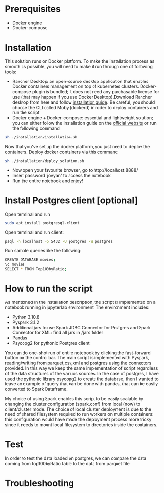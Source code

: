 # Prerequisites
- Docker engine
- Docker-compose

# Installation

This solution runs on Docker platform. To make the installation process as smooth as possible, you will need to make it run through one of following tools:
- Rancher Desktop: an open-source desktop application that enables Docker containers management on top of kubernetes clusters. Docker-compose plugin is bundled; it does not need any purchasable license for use (that may happen if you use Docker Desktop).Download Rancher desktop from here and follow [installation guide](https://docs.rancherdesktop.io/getting-started/installation/). Be careful, you should choose the CLI called Moby (dockerd) in roder to deploy containers and run the script
- Docker engine + Docker-compose: essential and lightweight solution; you can either follow the installation guide on the [official website](https://docs.docker.com/engine/install/) or run the following command
````bash
sh ./installation/installation.sh
````


Now that you've set up the docker platform, you just need to deploy the containers.
Deploy docker containers via this command:
````bash
sh ./installation/deploy_solution.sh
````

- Now open your favourite browser, go to http://localhost:8888/
- Insert password 'jovyan' to access the notebook
- Run the entire notebook and enjoy!

# Install Postgres client [optional]
Open terminal and run 
````bash
sudo apt install postgresql-client
````
Open terminal and run client:
````bash
psql -h localhost -p 5432 -U postgres -W postgres
````
Run sample queries like the following:
````bash
CREATE DATABASE movies;
\c movies
SELECT * FROM Top100byRatio;
````
# How to run the script
As mentioned in the installation description, the script is implemented on a notebook running in jupyterlab environment. The environment includes:
- Python 3.10.8
- Pyspark 3.1.2
- Additional jars to use Spark JDBC Connector for Postgres and Spark Connector for XML: find all jars in /jars folder
- Pandas
- Psycopg2 for pythonic Postgres client

You can do one-shot run of entire notebook by clicking the fast-forward button on the control bar.
The main script is implemented with Pyspark, reading/writing from parquet,csv,xml and postgres using the connectors provided. In this way we keep the same implementation of script regardless of the data structures of the variuos sources.
In the case of postgres, I have used the pythonic library psycopg2 to create the database, then I wanted to leave an example of query that can be done with pandas, that can be easily converted to Spark Dataframe.

My choice of using Spark enables this script to be easily scalable by  changing the cluster configuration (spark.conf) from local (now) to client/cluster mode. The choice of local cluster deployment is due to the need of shared filesystem required to run workers on multiple containers: this configuration would have made the deployment process more tricky since it needs to mount local filesystem to directories inside the containers. 

# Test
In order to test the data loaded on postgres, we can compare the data coming from top100byRatio table to the data from parquet file

# Troubleshooting
